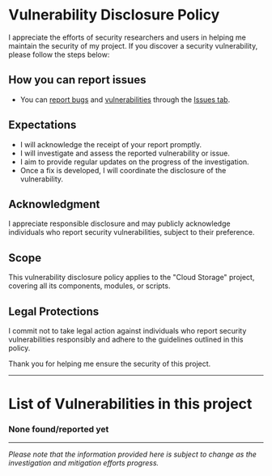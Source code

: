 # Vulnerability Disclosure Policy

I appreciate the efforts of security researchers and users in helping me maintain the security of my project. If you discover a security vulnerability, please follow the steps below:

## How you can report issues

- You can [report bugs](https://github.com/ItsMateo20/Cloud/issues/new?assignees=ItsMateo20&labels=bug&template=BUG-REPORT.yml&title=%5BBug%5D%3A+) and [vulnerabilities](https://github.com/ItsMateo20/Cloud/issues/new?assignees=ItsMateo20&labels=vulnerability&template=VULNERABILTY.yml&title=%5BVulnerability%5D%3A+) through the [Issues tab](https://github.com/ItsMateo20/Cloud/issues).

## Expectations

- I will acknowledge the receipt of your report promptly.
- I will investigate and assess the reported vulnerability or issue.
- I aim to provide regular updates on the progress of the investigation.
- Once a fix is developed, I will coordinate the disclosure of the vulnerability.

## Acknowledgment

I appreciate responsible disclosure and may publicly acknowledge individuals who report security vulnerabilities, subject to their preference.

## Scope

This vulnerability disclosure policy applies to the "Cloud Storage" project, covering all its components, modules, or scripts.

## Legal Protections

I commit not to take legal action against individuals who report security vulnerabilities responsibly and adhere to the guidelines outlined in this policy.

Thank you for helping me ensure the security of this project.

---

# List of Vulnerabilities in this project

### None found/reported yet
---

*Please note that the information provided here is subject to change as the investigation and mitigation efforts progress.*

